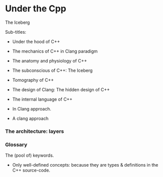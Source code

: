 # Under the Cpp
The Iceberg

Sub-titles:
* Under the hood of C++
* The mechanics of C++ in Clang paradigm
* The anatomy and physiology of C++
* The subconscious of C++: The Iceberg
* Tomography of C++
* The design of Clang: The hidden design of C++
* The internal language of C++

* In Clang approach.
* A clang approach

### The architecture: layers

### Glossary
The (pool of) keywords.
* Only well-defined concepts: because they are types & definitions in the C++ source-code.
